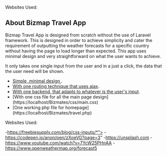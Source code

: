 <p align="center">
<p> Websites Used:
<a href="https://freebiesupply.com/blog/css-inputs/*"></a>
<a href="https://codepen.io/anon/pen/zXoeVG?page=3"></a>
<a href="https://unsplash.com"></a>
<a href="https://www.youtube.com/watch?v=7YcW25PHnAA"></a>
<a href="https://www.openweathermap.org/forecast5"></a>
</p>

## About Bizmap Travel App

Bizmap Travel App is designed from scratch without the use of Laravel framework. This is designed in order to achieve simplicity and cater the requirement of outputting the weather forecasts for a specific country without having the page to load longer than expected. This app uses minimal design and very straightforward on what the user wants to achieve. 

It only takes one single input from the user and in a just a click, the data that the user need will be shown.

- [Simple, minimal design ](https://freebiesupply.com/blog/css-inputs/*).
- [With one routing technique that uses ajax](https://localhost/Bizmates/includes/doFunction).
- [With one backend, that adapts to whatever is the user's input](https://localhost/Bizmates/includes/checkFunction).
- [With one css file for all the main page design] (https://localhost/Bizmates/css/main.css)
- [One working php file for homepage] (https://localhost/Bizmates/travel.php)

Websites Used:

-https://freebiesupply.com/blog/css-inputs/*">
-https://codepen.io/anon/pen/zXoeVG?page=3"
-https://unsplash.com
-https://www.youtube.com/watch?v=7YcW25PHnAA
-https://www.openweathermap.org/forecast5